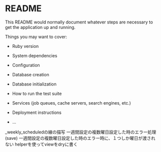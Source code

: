 # README

This README would normally document whatever steps are necessary to get the
application up and running.

Things you may want to cover:

* Ruby version

* System dependencies

* Configuration

* Database creation

* Database initialization

* How to run the test suite

* Services (job queues, cache servers, search engines, etc.)

* Deployment instructions

* ...

_weekly_scheduledの線の描写
一週間設定の複数曜日設定した時のエラー処理(save)
一週間設定の複数曜日設定した時のエラー時に、１つしか曜日が渡されない
helperを使ってviewをdryに書く